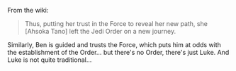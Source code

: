 From the wiki:

> Thus, putting her trust in the Force to reveal her new path, she [Ahsoka
> Tano] left the Jedi Order on a new journey.

Similarly, Ben is guided and trusts the Force, which puts him at odds with the
establishment of the Order… but there's no Order, there's just Luke. And Luke
is not quite traditional…
